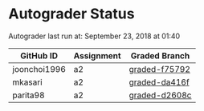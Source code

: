 # Autograder Status
Autograder last run at: September 23, 2018 at 01:40

| GitHub ID | Assignment | Graded Branch |
|-----------|------------|---------------|
| joonchoi1996 | a2 | [graded-f75792](https://github.com/Fall2018COMP401-001/a2-joonchoi1996/tree/graded-f75792) | 
| mkasari | a2 | [graded-da416f](https://github.com/Fall2018COMP401-001/a2-mkasari/tree/graded-da416f) | 
| parita98 | a2 | [graded-d2608c](https://github.com/Fall2018COMP401-001/a2-parita98/tree/graded-d2608c) | 
